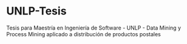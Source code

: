 # UNLP-Tesis
Tesis para Maestría en Ingeniería de Software - UNLP - Data Mining y Process Mining aplicado a distribución de productos postales
